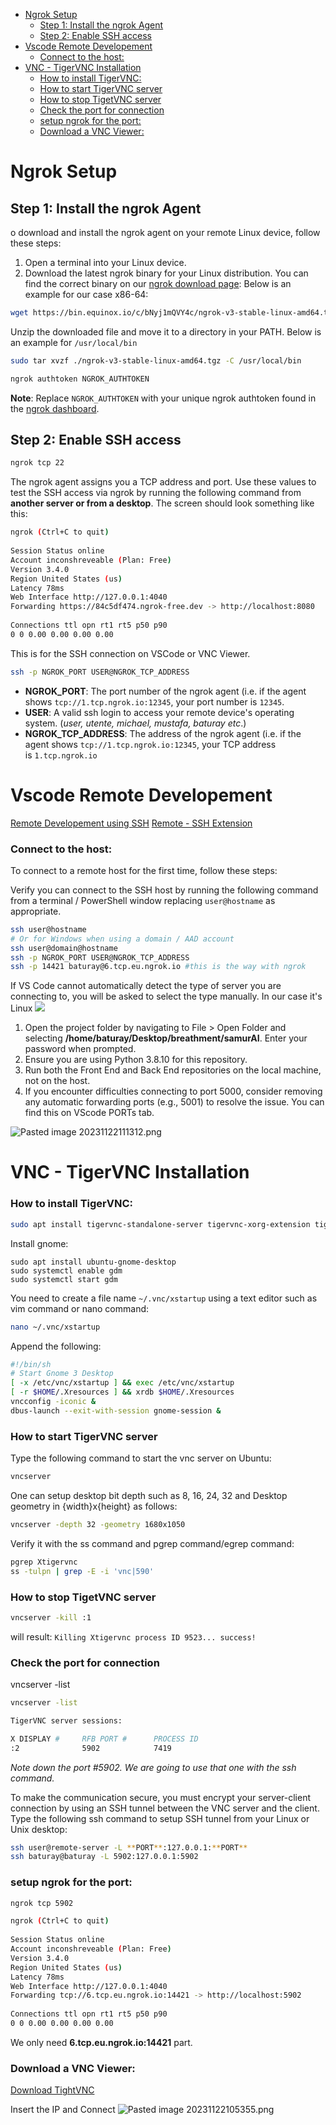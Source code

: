 - [Ngrok Setup](#ngrok-setup)
  * [Step 1: Install the ngrok Agent](#step-1--install-the-ngrok-agent)
  * [Step 2: Enable SSH access](#step-2--enable-ssh-access)
- [Vscode Remote Developement](#vscode-remote-developement)
    + [Connect to the host:](#connect-to-the-host-)
- [VNC - TigerVNC Installation](#vnc---tigervnc-installation)
    + [How to install TigerVNC:](#how-to-install-tigervnc-)
    + [How to start TigerVNC server](#how-to-start-tigervnc-server)
    + [How to stop TigetVNC server](#how-to-stop-tigetvnc-server)
    + [Check the port for connection](#check-the-port-for-connection)
    + [setup ngrok for the port:](#setup-ngrok-for-the-port-)
    + [Download a VNC Viewer:](#download-a-vnc-viewer-)

# Ngrok Setup
## Step 1: Install the ngrok Agent
o download and install the ngrok agent on your remote Linux device, follow these steps:

1. Open a terminal into your Linux device.
2. Download the latest ngrok binary for your Linux distribution. You can find the correct binary on our [ngrok download page](https://ngrok.com/download): Below is an example for our case x86-64:

```sh
wget https://bin.equinox.io/c/bNyj1mQVY4c/ngrok-v3-stable-linux-amd64.tgz
```

Unzip the downloaded file and move it to a directory in your PATH. Below is an example for `/usr/local/bin`

```sh
sudo tar xvzf ./ngrok-v3-stable-linux-amd64.tgz -C /usr/local/bin
```

```sh
ngrok authtoken NGROK_AUTHTOKEN
```

**Note**: Replace `NGROK_AUTHTOKEN` with your unique ngrok authtoken found in the [ngrok dashboard](https://dashboard.ngrok.com/get-started/your-authtoken).

## Step 2: Enable SSH access

```sh
ngrok tcp 22
```

The ngrok agent assigns you a TCP address and port. Use these values to test the SSH access via ngrok by running the following command from **another server or from a desktop**. The screen should look something like this:

```sh
ngrok (Ctrl+C to quit)  
  
Session Status online  
Account inconshreveable (Plan: Free)  
Version 3.4.0  
Region United States (us)  
Latency 78ms  
Web Interface http://127.0.0.1:4040  
Forwarding https://84c5df474.ngrok-free.dev -> http://localhost:8080  
  
Connections ttl opn rt1 rt5 p50 p90  
0 0 0.00 0.00 0.00 0.00
```

This is for the SSH connection on VSCode or VNC Viewer.
```sh
ssh -p NGROK_PORT USER@NGROK_TCP_ADDRESS
```

- **NGROK_PORT**: The port number of the ngrok agent (i.e. if the agent shows `tcp://1.tcp.ngrok.io:12345`, your port number is `12345`.
- **USER**: A valid ssh login to access your remote device's operating system. (*user, utente, michael, mustafa, baturay etc*.)
- **NGROK_TCP_ADDRESS**: The address of the ngrok agent (i.e. if the agent shows `tcp://1.tcp.ngrok.io:12345`, your TCP address is `1.tcp.ngrok.io`


# Vscode Remote Developement

[Remote Developement using SSH](https://code.visualstudio.com/docs/remote/ssh)
[Remote - SSH Extension](https://marketplace.visualstudio.com/items?itemName=ms-vscode-remote.remote-ssh)

### Connect to the host:

To connect to a remote host for the first time, follow these steps:

Verify you can connect to the SSH host by running the following command from a terminal / PowerShell window replacing `user@hostname` as appropriate.
```sh
ssh user@hostname
# Or for Windows when using a domain / AAD account
ssh user@domain@hostname
ssh -p NGROK_PORT USER@NGROK_TCP_ADDRESS
ssh -p 14421 baturay@6.tcp.eu.ngrok.io #this is the way with ngrok

```
If VS Code cannot automatically detect the type of server you are connecting to, you will be asked to select the type manually. In our case it's Linux
![](https://github.com/ateshakan/notes_and_more/blob/main/Pasted%20image%2020231122110427.png)

1. Open the project folder by navigating to File > Open Folder and selecting **/home/baturay/Desktop/breathment/samurAI**. Enter your password when prompted.
2. Ensure you are using Python 3.8.10 for this repository.
3. Run both the Front End and Back End repositories on the local machine, not on the host.
4. If you encounter difficulties connecting to port 5000, consider removing any automatic forwarding ports (e.g., 5001) to resolve the issue. You can find this on VScode PORTs tab.

![Pasted image 20231122111312.png](https://github.com/ateshakan/notes_and_more/blob/main/Pasted%20image%2020231122111312.png)


# VNC - TigerVNC Installation

### How to install TigerVNC:
```sh
sudo apt install tigervnc-standalone-server tigervnc-xorg-extension tigervnc-viewer
```

Install gnome:
```
sudo apt install ubuntu-gnome-desktop  
sudo systemctl enable gdm  
sudo systemctl start gdm
```

You need to create a file name ``~/.vnc/xstartup`` using a text editor such as vim command or nano command:

```sh
nano ~/.vnc/xstartup
```

Append the following:
```sh
#!/bin/sh
# Start Gnome 3 Desktop 
[ -x /etc/vnc/xstartup ] && exec /etc/vnc/xstartup
[ -r $HOME/.Xresources ] && xrdb $HOME/.Xresources
vncconfig -iconic &
dbus-launch --exit-with-session gnome-session &
```
### How to start TigerVNC server
Type the following command to start the vnc server on Ubuntu:  
```sh
vncserver
```

One can setup desktop bit depth such as 8, 16, 24, 32 and Desktop geometry in {width}x{height} as follows:  
```sh
vncserver -depth 32 -geometry 1680x1050  
```

Verify it with the ss command and pgrep command/egrep command:  
```sh
pgrep Xtigervnc  
ss -tulpn | grep -E -i 'vnc|590'
```

### How to stop TigetVNC server

```sh
vncserver -kill :1
```
will result: `Killing Xtigervnc process ID 9523... success!`

### Check the port for connection
vncserver -list

```sh
vncserver -list
```

```sh
TigerVNC server sessions:

X DISPLAY #     RFB PORT #      PROCESS ID
:2              5902            7419
```
*Note down the port #5902. We are going to use that one with the ssh command.*


To make the communication secure, you must encrypt your server-client connection by using an SSH tunnel between the VNC server and the client. Type the following ssh command to setup SSH tunnel from your Linux or Unix desktop:

```sh
ssh user@remote-server -L **PORT**:127.0.0.1:**PORT**  
ssh baturay@baturay -L 5902:127.0.0.1:5902
```

### setup ngrok for the port:
```sh
ngrok tcp 5902
```

```sh
ngrok (Ctrl+C to quit)  
  
Session Status online  
Account inconshreveable (Plan: Free)  
Version 3.4.0  
Region United States (us)  
Latency 78ms  
Web Interface http://127.0.0.1:4040  
Forwarding tcp://6.tcp.eu.ngrok.io:14421 -> http://localhost:5902  
  
Connections ttl opn rt1 rt5 p50 p90  
0 0 0.00 0.00 0.00 0.00
```

We only need **6.tcp.eu.ngrok.io:14421** part.
### Download a VNC Viewer:

[Download TightVNC](https://www.tightvnc.com/download.php)

Insert the IP and Connect
![Pasted image 20231122105355.png](https://github.com/ateshakan/notes_and_more/blob/main/Pasted%20image%2020231122105355.png)
